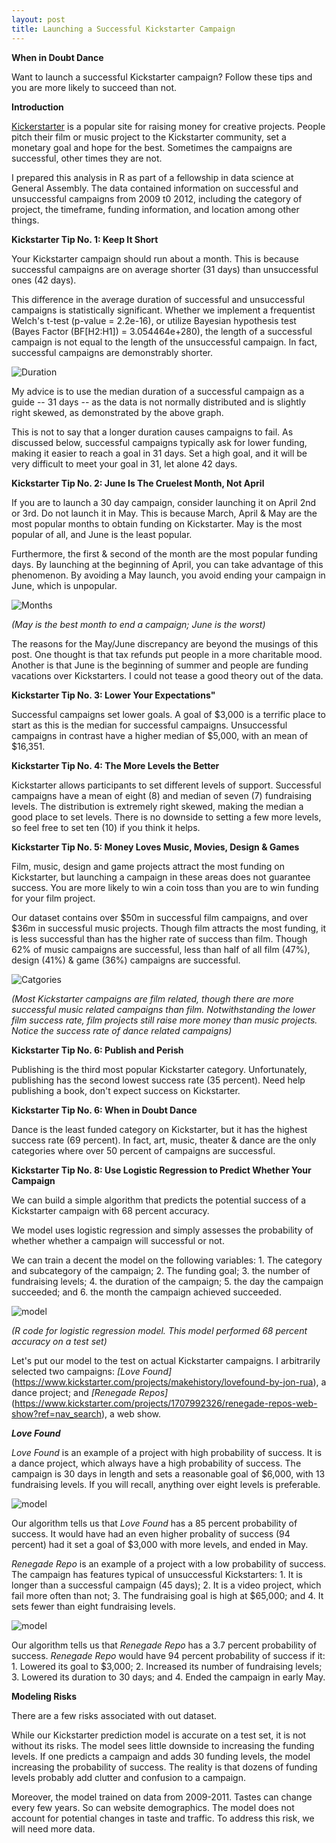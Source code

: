 ```yaml
---
layout: post
title: Launching a Successful Kickstarter Campaign
---
```


**When in Doubt Dance**

Want to launch a successful Kickstarter campaign? Follow these tips and you are more likely to succeed than not.

**Introduction**

[Kickerstarter](https://www.kickstarter.com) is a popular site for raising money for creative projects. People pitch their film or music project to the Kickstarter community, set a monetary goal and hope for the best. Sometimes the campaigns are successful, other times they are not.

I prepared this analysis in R as part of a fellowship in data science at General Assembly. The data contained information on successful and unsuccessful campaigns from 2009 t0 2012, including the category of project, the timeframe, funding information, and location among other things.

**Kickstarter Tip No. 1: Keep It Short**

Your Kickstarter campaign should run about a month. This is because successful campaigns are on average shorter (31 days) than unsuccessful ones (42 days).

This difference in the average duration of successful and unsuccessful campaigns is statistically significant.  Whether we implement a frequentist Welch's t-test (p-value = 2.2e-16), or utilize Bayesian hypothesis test (Bayes Factor (BF[H2:H1]) = 3.054464e+280), the length of a successful campaign is not equal to the length of the unsuccessful campaign. In fact, successful campaigns are demonstrably shorter.

![Duration](../images/kickstarter/GADur.png)

My advice is to use the median duration of a successful campaign as a guide -- 31 days -- as the data is not normally distributed and is slightly right skewed, as demonstrated by the above graph.

This is not to say that a longer duration causes campaigns to fail. As discussed below, successful campaigns typically ask for lower funding, making it easier to reach a goal in 31 days. Set a high goal, and it will be very difficult to meet your goal in 31, let alone 42 days.

**Kickstarter Tip No. 2: June Is The Cruelest Month, Not April**

If you are to launch a 30 day campaign, consider launching it on April 2nd or 3rd. Do not launch it in May. This is because March, April & May are the most popular months to obtain funding on Kickstarter.  May is the most popular of all, and June is the least popular.

Furthermore, the first & second of the month are the most popular funding days. By launching at the beginning of April, you can take advantage of this phenomenon. By avoiding a May launch, you avoid ending your campaign in June, which is unpopular.

![Months](../images/kickstarter/GAmonths.png)

*(May is the best month to end a campaign; June is the worst)*

The reasons for the May/June discrepancy are beyond the musings of this post. One thought is that tax refunds put people in a more charitable mood. Another is that June is the beginning of summer and people are funding vacations over Kickstarters. I could not tease a good theory out of the data.  

**Kickstarter Tip No. 3: Lower Your Expectations"**

Successful campaigns set lower goals. A goal of $3,000 is a terrific place to start as this is the median for successful campaigns. Unsuccessful campaigns in contrast have a higher median of $5,000, with an mean of $16,351.

**Kickstarter Tip No. 4: The More Levels the Better**

Kickstarter allows participants to set different levels of support. Successful campaigns have a mean of eight (8) and median of seven (7) fundraising levels. The distribution is extremely right skewed, making the median a good place to set levels. There is no downside to setting a few more levels, so feel free to set ten (10) if you think it helps.

**Kickstarter Tip No. 5: Money Loves Music, Movies, Design & Games**

Film, music, design and game projects attract the most funding on Kickstarter, but launching a campaign in these areas does not guarantee success. You are more likely to win a coin toss than you are to win funding for your film project.

Our dataset contains over $50m in successful film campaigns, and over $36m in successful music projects. Though film attracts the most funding, it is less successful than  has the higher rate of success than film. Though 62% of music campaigns are successful, less than half of all film (47%), design (41%) & game (36%) campaigns are successful.

![Catgories](../images/kickstarter/GAPlot.png)

*(Most Kickstarter campaigns are film related, though there are more successful music related campaigns than film. Notwithstanding the lower film success rate, film projects still raise more money than music projects. Notice the success rate of dance related campaigns)*

**Kickstarter Tip No. 6: Publish and Perish**

Publishing is the third most popular Kickstarter category. Unfortunately, publishing has the second lowest success rate (35 percent). Need help publishing a book, don't expect success on Kickstarter.

**Kickstarter Tip No. 6: When in Doubt Dance**

Dance is the least funded category on Kickstarter, but it has the highest success rate (69 percent). In fact, art, music, theater & dance are the only categories where over 50 percent of campaigns are successful.  

**Kickstarter Tip No. 8: Use Logistic Regression to Predict Whether Your Campaign**

We can build a simple algorithm that predicts the potential success of a Kickstarter campaign with 68 percent accuracy.

We model uses logistic regression and simply assesses the probability of whether whether a campaign will successful or not.

We can train a decent the model on the following variables: 1. The category and subcategory of the campaign; 2. The funding goal; 3. the number of fundraising levels; 4. the duration of the campaign; 5. the day the campaign succeeded; and 6. the month the campaign achieved succeeded.

![model](../images/kickstarter/Model.png)

*(R code for logistic regression model. This model performed 68 percent accuracy on a test set)*

Let's put our model to the test on actual Kickstarter campaigns. I arbitrarily selected two campaigns: *[Love Found]*(https://www.kickstarter.com/projects/makehistory/lovefound-by-jon-rua), a dance project; and *[Renegade Repos]*(https://www.kickstarter.com/projects/1707992326/renegade-repos-web-show?ref=nav_search), a web show.

***Love Found***

*Love Found* is an example of a project with high probability of success. It is a dance project, which always have a high probability of success. The campaign is 30 days in length and sets a reasonable goal of $6,000, with 13 fundraising levels. If you will recall, anything over eight levels is preferable.

![model](../images/kickstarter/Love.png)

Our algorithm tells us that *Love Found* has a 85 percent probability of success. It would have had an even higher probality of success (94 percent) had it set a goal of $3,000 with more levels, and ended in May.

*Renegade Repo* is an example of a project with a low probability of success. The campaign has features typical of unsuccessful Kickstarters: 1. It is longer than a successful campaign (45 days); 2. It is a video project, which fail more often than not; 3. The fundraising goal is high at $65,000; and 4. It sets fewer than eight fundraising levels.

![model](../images/kickstarter/Renegade.png)

Our algorithm tells us that *Renegade Repo* has a 3.7 percent probability of success. *Renegade Repo* would have 94 percent probability of success if it: 1. Lowered its goal to $3,000; 2. Increased its number of fundraising levels; 3. Lowered its duration to 30 days; and 4. Ended the campaign in early May.

**Modeling Risks**

There are a few risks associated with out dataset.

While our Kickstarter prediction model is accurate on a test set, it is not without its risks. The model sees little downside to increasing the funding levels. If one predicts a campaign and adds 30 funding levels, the model increasing the probability of success. The reality is that dozens of funding levels probably add clutter and confusion to a campaign.

Moreover, the model trained on data from 2009-2011. Tastes can change every few years. So can website demographics. The model does not account for potential changes in taste and traffic. To address this risk, we will need more data.
